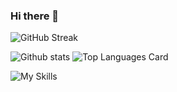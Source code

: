 ### Hi there 👋

<!--
**bada9te/bada9te** is a ✨ _special_ ✨ repository because its `README.md` (this file) appears on your GitHub profile.

Here are some ideas to get you started:

- 🔭 I’m currently working on ...
- 🌱 I’m currently learning ...
- 👯 I’m looking to collaborate on ...
- 🤔 I’m looking for help with ...
- 💬 Ask me about ...
- 📫 How to reach me: ...
- 😄 Pronouns: ...
- ⚡ Fun fact: ...
-->


![GitHub Streak](https://streak-stats.demolab.com/?user=bada9te&theme=swift)

![Github stats](https://github-readme-stats.vercel.app/api?username=bada9te&theme=swift&show_icons=true&count_private=true) ![Top Languages Card](https://github-readme-stats.vercel.app/api/top-langs/?username=bada9te&theme=swift&layout=compact&count_private=true)

![My Skills](https://skillicons.dev/icons?i=js,html,css,nodejs,react,mongodb,graphql,linux)
